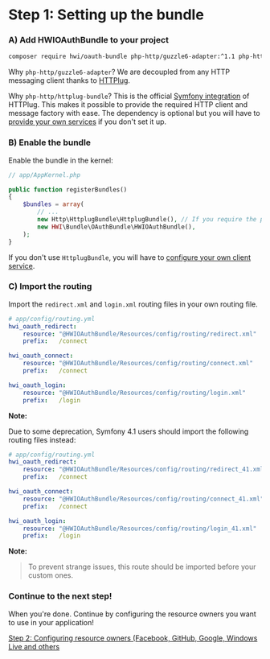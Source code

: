 Step 1: Setting up the bundle
=============================
### A) Add HWIOAuthBundle to your project

```bash
composer require hwi/oauth-bundle php-http/guzzle6-adapter:^1.1 php-http/httplug-bundle
```

Why `php-http/guzzle6-adapter`? We are decoupled from any HTTP messaging client thanks to [HTTPlug](http://httplug.io/).

Why `php-http/httplug-bundle`? This is the official [Symfony integration](https://packagist.org/packages/php-http/httplug-bundle) of HTTPlug.
This makes it possible to provide the required HTTP client and message factory with ease.
The dependency is optional but you will have to [provide your own services](internals/configuring_the_http_client.md) if you don't set it up.

### B) Enable the bundle

Enable the bundle in the kernel:

```php
// app/AppKernel.php

public function registerBundles()
{
    $bundles = array(
        // ...
        new Http\HttplugBundle\HttplugBundle(), // If you require the php-http/httplug-bundle package.
        new HWI\Bundle\OAuthBundle\HWIOAuthBundle(),
    );
}
```

If you don't use `HttplugBundle`, you will have to
[configure your own client service](internals/configuring_the_http_client.md).

### C) Import the routing

Import the `redirect.xml` and `login.xml` routing files in your own routing file.

```yaml
# app/config/routing.yml
hwi_oauth_redirect:
    resource: "@HWIOAuthBundle/Resources/config/routing/redirect.xml"
    prefix:   /connect

hwi_oauth_connect:
    resource: "@HWIOAuthBundle/Resources/config/routing/connect.xml"
    prefix:   /connect

hwi_oauth_login:
    resource: "@HWIOAuthBundle/Resources/config/routing/login.xml"
    prefix:   /login
```

**Note:**

Due to some deprecation, Symfony 4.1 users should import the following routing files instead:

```yaml
# app/config/routing.yml
hwi_oauth_redirect:
    resource: "@HWIOAuthBundle/Resources/config/routing/redirect_41.xml"
    prefix:   /connect

hwi_oauth_connect:
    resource: "@HWIOAuthBundle/Resources/config/routing/connect_41.xml"
    prefix:   /connect

hwi_oauth_login:
    resource: "@HWIOAuthBundle/Resources/config/routing/login_41.xml"
    prefix:   /login
```

**Note:**

> To prevent strange issues, this route should be imported before your custom ones.

### Continue to the next step!
When you're done. Continue by configuring the resource owners you want to use
in your application!


[Step 2: Configuring resource owners (Facebook, GitHub, Google, Windows Live and others](2-configuring_resource_owners.md)
